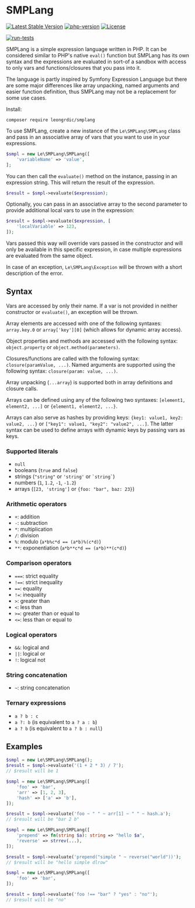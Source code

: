 # SMPLang

[![Latest Stable Version](http://poser.pugx.org/leongrdic/smplang/v)](https://packagist.org/packages/leongrdic/smplang)
[![php-version](http://poser.pugx.org/leongrdic/smplang/require/php)](https://packagist.org/packages/leongrdic/smplang)
[![License](http://poser.pugx.org/leongrdic/smplang/license)](https://packagist.org/packages/leongrdic/smplang)

[![run-tests](https://github.com/leongrdic/php-smplang/actions/workflows/run-tests.yml/badge.svg)](https://github.com/leongrdic/php-smplang/actions/workflows/run-tests.yml)

SMPLang is a simple expression language written in PHP. It can be considered similar to PHP's native `eval()` function but SMPLang has its own syntax and the expressions are evaluated in sort-of a sandbox with access to only vars and functions/closures that you pass into it.

The language is partly inspired by Symfony Expression Language but there are some major differences like array unpacking, named arguments and easier function definition, thus SMPLang may not be a replacement for some use cases.

Install:
```
composer require leongrdic/smplang
```

To use SMPLang, create a new instance of the `Le\SMPLang\SMPLang` class and pass in an associative array of vars that you want to use in your expressions.

```php
$smpl = new Le\SMPLang\SMPLang([
    'variableName' => 'value',
];
```

You can then call the `evaluate()` method on the instance, passing in an expression string. This will return the result of the expression.
```php
$result = $smpl->evaluate($expression);
```

Optionally, you can pass in an associative array to the second parameter to provide additional local vars to use in the expression:
```php
$result = $smpl->evaluate($expression, [
    'localVariable' => 123,
]);
```

Vars passed this way will override vars passed in the constructor and will only be available in this specific expression, in case multiple expressions are evaluated from the same object.


In case of an exception, `Le\SMPLang\Exception` will be thrown with a short description of the error.

## Syntax

Vars are accessed by only their name. If a var is not provided in neither constructor or `evaluate()`, an exception will be thrown.

Array elements are accessed with one of the following syntaxes: `array.key.0` or `array['key'][0]` (which allows for dynamic array access).

Object properties and methods are accessed with the following syntax: `object.property` or `object.method(parameters)`.

Closures/functions are called with the following syntax: `closure(paramValue, ...)`. Named arguments are supported using the following syntax: `closure(param: value, ...)`.

Array unpacking (`...array`) is supported both in array definitions and closure calls.

Arrays can be defined using any of the following two syntaxes: `[element1, element2, ...]` or `{element1, element2, ...}`.

Arrays can also serve as hashes by providing keys: `{key1: value1, key2: value2, ...}` or `["key1": value1, "key2": "value2", ...]`. The latter syntax can be used to define arrays with dynamic keys by passing vars as keys.


### Supported literals
- `null`
- booleans (`true` and `false`)
- strings (`"string"` or `'string'` or <code>\`string\`</code>)
- numbers (`1`, `1.2`, `-1`, `-1.2`)
- arrays (`[23, 'string']` or `{foo: "bar", baz: 23}`)

### Arithmetic operators
- `+`: addition
- `-`: subtraction
- `*`: multiplication
- `/`: division
- `%`: modulo (`a*b%c*d == (a*b)%(c*d)`)
- `**`: exponentiation (`a*b**c*d == (a*b)**(c*d)`)

### Comparison operators
- `===`: strict equality
- `!==`: strict inequality
- `==`: equality
- `!=`: inequality
- `>`: greater than
- `<`: less than
- `>=`: greater than or equal to
- `<=`: less than or equal to

### Logical operators
- `&&`: logical and
- `||`: logical or
- `!`: logical not

### String concatenation
- `~`: string concatenation

### Ternary expressions
- `a ? b : c` 
- `a ?: b` (is equivalent to `a ? a : b`)
- `a ? b` (is equivalent to `a ? b : null`)


## Examples
```php
$smpl = new Le\SMPLang\SMPLang();
$result = $smpl->evaluate('(1 + 2 * 3) / 7');
// $result will be 1
```

```php
$smpl = new Le\SMPLang\SMPLang([
    'foo' => 'bar',
    'arr' => [1, 2, 3],
    'hash' => ['a' => 'b'],
]);

$result = $smpl->evaluate('foo ~ " " ~ arr[1] ~ " " ~ hash.a');
// $result will be "bar 2 b"
```

```php
$smpl = new Le\SMPLang\SMPLang([
    'prepend' => fn(string $a): string => "hello $a",
    'reverse' => strrev(...),
]);

$result = $smpl->evaluate('prepend("simple " ~ reverse("world"))');
// $result will be "hello simple dlrow"
```

```php
$smpl = new Le\SMPLang\SMPLang([
    'foo' => 'bar',
]);

$result = $smpl->evaluate('foo !== "bar" ? "yes" : "no"');
// $result will be "no"
```
